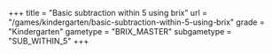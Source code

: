 +++
title = "Basic subtraction within 5 using brix"
url = "/games/kindergarten/basic-subtraction-within-5-using-brix"
grade = "Kindergarten"
gametype = "BRIX_MASTER"
subgametype = "SUB_WITHIN_5"
+++